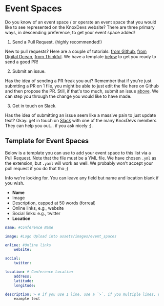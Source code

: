 # Event Spaces

Do you know of an event space / or operate an event space that you would like to see represented on the KnoxDevs website? There are three primary ways, in descending preference, to get your event space added!

1) Send a Pull Request. (highly recommended!) 

New to pull requests? Here are a couple of tutorials: [from Github](https://help.github.com/articles/about-pull-requests/), [from Digital Ocean](https://www.digitalocean.com/community/tutorials/how-to-create-a-pull-request-on-github), [from Thinkful](https://www.thinkful.com/learn/github-pull-request-tutorial/). We have a template [below](#template-for-event-spaces) to get you ready to send a good PR!

2) Submit an issue. 

Has the idea of sending a PR freak you out? Remember that if you're just submtting a PR on 1 file, you might be able to just edit the file here on Github and then propose the PR. Still, if that's too much, submit an issue [above](https://github.com/KnoxDevs/knoxdevs.github.io/issues). We can step you through the change you would like to have made.

3) Get in touch on Slack. 

Has the idea of submitting an issue seem like a massive pain to just update text? Okay. get in touch on [Slack](https://knoxdevs.slack.com/messages/) with one of the many KnoxDevs members. They can help you out... if you ask nicely ;).

## Template for Event Spaces

Below is a template you can use to add your event space to this list via a Pull Request. Note that the file must be a YML file. We have chosen `.yml` as the extension, but `.yaml` will work as well. We probably won't accept your pull request if you do that tho ;)

Info we're looking for. You can leave any field but name and location blank if you wish.

- **Name**
- Image
- Description, capped at 50 words (forreal)
- Online links, e.g., website
- Social links: e.g., twitter
- **Location**

````yaml
name: #Conference Name

image: #Logo Upload into assets/images/event_spaces

online: #Online links
    website: 

social:
    twitter:  

location: # Conference Location
    address:
    latitude:
    longitude:

description: > # if you use 1 line, use a `>`, if you multiple lines, use a `|` here, then ensure that you indent! good yaml syntax.
    example text
````
